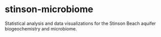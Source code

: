 # stinson-microbiome
Statistical analysis and data visualizations for the Stinson Beach aquifer biogeochemistry and microbiome.
